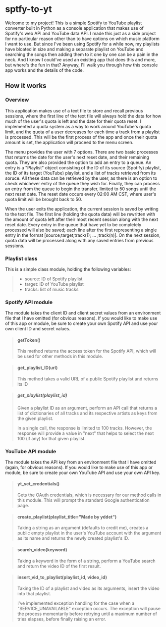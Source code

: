 
# sptfy-to-yt

Welcome to my project! This is a simple Spotify to YouTube playlist converter built in Python as a console application that makes use of Spotify's web API and YouTube data API. I made this just as a side project for no particular reason other than to have options on which music platform I want to use. But since I've been using Spotify for a while now, my playlists have bloated in size and making a separate playlist on YouTube and searching the songs then adding them to it one by one can be a pain in the neck. And I know I could've used an existing app that does this and more, but where's the fun in that? Anyway, I'll walk you through how this console app works and the details of the code.

## How it works

### Overview

This application makes use of a text file to store and recall previous sessions, where the first line of the text file will always hold the data for how much of the user's quota is left and the date for their quota reset. I implemented a quota system as a way to work around YouTube's quota limit, and the quota of a user decreases for each time a track from a playlist is processed. This will be the first process of the app and once their quota amount is set, the application will proceed to the menu screen. 

The menu provides the user with 7 options. There are two basic processes that returns the date for the user's next reset date, and their remaining quota. They are also provided the option to add an entry to a queue. An entry is a "Playlist" object consisting of the ID of its source (Spotify) playlist, the ID of its target (YouTube) playlist, and a list of tracks retrieved from its soruce. All these data can be retrieved by the user, as there is an option to check whichever entry of the queue they wish for. Finally, they can process an entry from the queue to begin the transfer, limited to 50 songs until the next reset date. The reset date occurs every 02:00 AM CST, where user's quota limit will be brought back to 50. 

When the user exits the application, the current session is saved by writing to the text file. The first line (holding the quota data) will be rewritten with the amount of quota left after their most recent session along with the next reset date. Every entry in the queue that have yet to be completely processed will also be saved; each line after the first representing a single entry in the format [source;target;track(1); ... ;track(n)]. On the next session, quota data will be processed along with any saved entries from previous sessions.
  
### Playlist class

This is a simple class module, holding the following variables:

> - source: ID of Spotify playlist
> - target: ID of YouTube playlist
> - tracks: list of music tracks

### Spotify API module

The module takes the client ID and client secret values from an environment file that I have omitted (for obvious reasons). If you would like to make use of this app or module, be sure to create your own Spotify API and use your own client ID and secret values.

> #### getToken()
> This method returns the access token for the Spotify API, which will be used for other methods in this module.

> #### get_playlist_ID(url)
> This method takes a valid URL of a public Spotify playlist and returns its ID

> ##### get_playlist(playlist_id)
> Given a playlist ID as an argument, perform an API call that returns a list of dictionaries of all tracks and its respective artists as keys from the given playlist.
>
> In a single call, the response is limited to 100 tracks. However, the response will provide a value in "next" that helps to select the next 100 (if any) for that given playlist.

### YouTube API module

The module takes the API key from an environment file that I have omitted (again, for obvious reasons). If you would like to make use of this app or module, be sure to create your own YouTube API and use your own API key.

> #### yt_set_credentials()
> Gets the OAuth credentials, which is necessary for our method calls in this module. This will prompt the standard Google authentication page.

> #### create_playlist(playlist_title="Made by yddet")
> Taking a string as an argument (defaults to credit me), creates a public empty playlist in the user's YouTube account with the argument as its name and returns the newly created playlist's ID.

> #### search_video(keyword)
> Taking a keyword in the form of a string, perform a YouTube search and return the video ID of the first result.

> #### insert_vid_to_playlist(playlist_id, video_id)
> Taking the ID of a playlist and video as its arguments, insert the video into that playlist.
>
> I've implemented exception handling for the case when a "SERVICE_UNAVAILABLE" exception occurs. The exception will pause the process momentarily before retrying until a maximum number of tries elapses, before finally raising an error.
